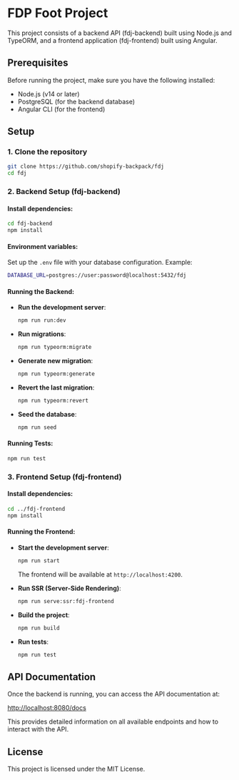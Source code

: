 
# FDP Foot Project

This project consists of a backend API (fdj-backend) built using Node.js and TypeORM, and a frontend application (fdj-frontend) built using Angular.

## Prerequisites

Before running the project, make sure you have the following installed:
- Node.js (v14 or later)
- PostgreSQL (for the backend database)
- Angular CLI (for the frontend)

## Setup

### 1. Clone the repository

```bash
git clone https://github.com/shopify-backpack/fdj
cd fdj
```

### 2. Backend Setup (fdj-backend)

#### Install dependencies:

```bash
cd fdj-backend
npm install
```

#### Environment variables:
Set up the `.env` file with your database configuration. Example:

```bash
DATABASE_URL=postgres://user:password@localhost:5432/fdj
```

#### Running the Backend:

- **Run the development server**:

  ```bash
  npm run run:dev
  ```

- **Run migrations**:

  ```bash
  npm run typeorm:migrate
  ```

- **Generate new migration**:

  ```bash
  npm run typeorm:generate
  ```

- **Revert the last migration**:

  ```bash
  npm run typeorm:revert
  ```

- **Seed the database**:

  ```bash
  npm run seed
  ```

#### Running Tests:

```bash
npm run test
```

### 3. Frontend Setup (fdj-frontend)

#### Install dependencies:

```bash
cd ../fdj-frontend
npm install
```

#### Running the Frontend:

- **Start the development server**:

  ```bash
  npm run start
  ```

  The frontend will be available at `http://localhost:4200`.

- **Run SSR (Server-Side Rendering)**:

  ```bash
  npm run serve:ssr:fdj-frontend
  ```

- **Build the project**:

  ```bash
  npm run build
  ```

- **Run tests**:

  ```bash
  npm run test
  ```

## API Documentation

Once the backend is running, you can access the API documentation at:

[http://localhost:8080/docs](http://localhost:8080/docs)

This provides detailed information on all available endpoints and how to interact with the API.

## License

This project is licensed under the MIT License.
